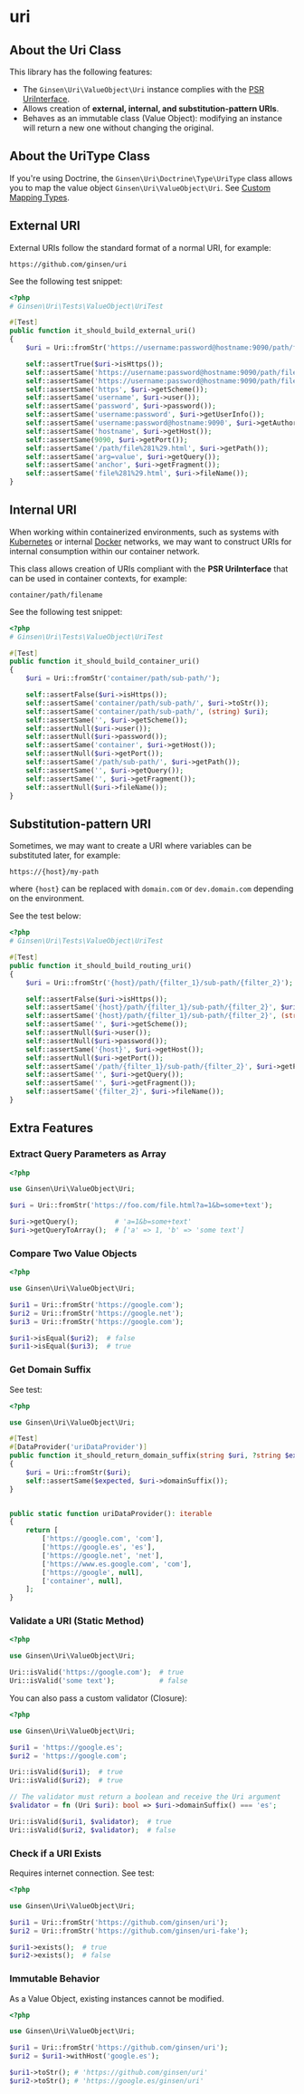 # uri

## About the Uri Class

This library has the following features:

* The `Ginsen\Uri\ValueObject\Uri` instance complies with the [PSR UriInterface](https://www.php-fig.org/psr/psr-7/#35-psrhttpmessageuriinterface).
* Allows creation of **external, internal, and substitution-pattern URIs**.
* Behaves as an immutable class (Value Object): modifying an instance will return a new one without changing the original.

## About the UriType Class

If you're using Doctrine, the `Ginsen\Uri\Doctrine\Type\UriType` class allows you to map the value object 
`Ginsen\Uri\ValueObject\Uri`. See [Custom Mapping Types](https://www.doctrine-project.org/projects/doctrine-orm/en/latest/cookbook/custom-mapping-types.html).


## External URI

External URIs follow the standard format of a normal URI, for example:

```
https://github.com/ginsen/uri
```

See the following test snippet:

```php
<?php
# Ginsen\Uri\Tests\ValueObject\UriTest

#[Test]
public function it_should_build_external_uri()
{
    $uri = Uri::fromStr('https://username:password@hostname:9090/path/file%281%29.html?arg=value#anchor');

    self::assertTrue($uri->isHttps());
    self::assertSame('https://username:password@hostname:9090/path/file%281%29.html?arg=value#anchor', $uri->toStr());
    self::assertSame('https://username:password@hostname:9090/path/file%281%29.html?arg=value#anchor', (string) $uri);
    self::assertSame('https', $uri->getScheme());
    self::assertSame('username', $uri->user());
    self::assertSame('password', $uri->password());
    self::assertSame('username:password', $uri->getUserInfo());
    self::assertSame('username:password@hostname:9090', $uri->getAuthority());
    self::assertSame('hostname', $uri->getHost());
    self::assertSame(9090, $uri->getPort());
    self::assertSame('/path/file%281%29.html', $uri->getPath());
    self::assertSame('arg=value', $uri->getQuery());
    self::assertSame('anchor', $uri->getFragment());
    self::assertSame('file%281%29.html', $uri->fileName());
}
```

## Internal URI

When working within containerized environments, such as systems with [Kubernetes](https://kubernetes.io) or internal
[Docker](https://www.docker.com/) networks, we may want to construct URIs for internal consumption within our container network.

This class allows creation of URIs compliant with the **PSR UriInterface** that can be used in container contexts, for example:

```
container/path/filename
```

See the following test snippet:

```php
<?php
# Ginsen\Uri\Tests\ValueObject\UriTest

#[Test]
public function it_should_build_container_uri()
{
    $uri = Uri::fromStr('container/path/sub-path/');

    self::assertFalse($uri->isHttps());
    self::assertSame('container/path/sub-path/', $uri->toStr());
    self::assertSame('container/path/sub-path/', (string) $uri);
    self::assertSame('', $uri->getScheme());
    self::assertNull($uri->user());
    self::assertNull($uri->password());
    self::assertSame('container', $uri->getHost());
    self::assertNull($uri->getPort());
    self::assertSame('/path/sub-path/', $uri->getPath());
    self::assertSame('', $uri->getQuery());
    self::assertSame('', $uri->getFragment());
    self::assertNull($uri->fileName());
}
```

## Substitution-pattern URI

Sometimes, we may want to create a URI where variables can be substituted later, for example:

```
https://{host}/my-path
```

where `{host}` can be replaced with `domain.com` or `dev.domain.com` depending on the environment.

See the test below:

```php
<?php
# Ginsen\Uri\Tests\ValueObject\UriTest

#[Test]
public function it_should_build_routing_uri()
{
    $uri = Uri::fromStr('{host}/path/{filter_1}/sub-path/{filter_2}');

    self::assertFalse($uri->isHttps());
    self::assertSame('{host}/path/{filter_1}/sub-path/{filter_2}', $uri->toStr());
    self::assertSame('{host}/path/{filter_1}/sub-path/{filter_2}', (string) $uri);
    self::assertSame('', $uri->getScheme());
    self::assertNull($uri->user());
    self::assertNull($uri->password());
    self::assertSame('{host}', $uri->getHost());
    self::assertNull($uri->getPort());
    self::assertSame('/path/{filter_1}/sub-path/{filter_2}', $uri->getPath());
    self::assertSame('', $uri->getQuery());
    self::assertSame('', $uri->getFragment());
    self::assertSame('{filter_2}', $uri->fileName());
}
```

## Extra Features

### Extract Query Parameters as Array

```php
<?php

use Ginsen\Uri\ValueObject\Uri;

$uri = Uri::fromStr('https://foo.com/file.html?a=1&b=some+text');

$uri->getQuery();         # 'a=1&b=some+text'
$uri->getQueryToArray();  # ['a' => 1, 'b' => 'some text']
```

### Compare Two Value Objects

```php
<?php

use Ginsen\Uri\ValueObject\Uri;

$uri1 = Uri::fromStr('https://google.com');
$uri2 = Uri::fromStr('https://google.net');
$uri3 = Uri::fromStr('https://google.com');

$uri1->isEqual($uri2);  # false
$uri1->isEqual($uri3);  # true
```

### Get Domain Suffix

See test:

```php
<?php

use Ginsen\Uri\ValueObject\Uri;

#[Test]
#[DataProvider('uriDataProvider')]
public function it_should_return_domain_suffix(string $uri, ?string $expected)
{
    $uri = Uri::fromStr($uri);
    self::assertSame($expected, $uri->domainSuffix());
}


public static function uriDataProvider(): iterable
{
    return [
        ['https://google.com', 'com'],
        ['https://google.es', 'es'],
        ['https://google.net', 'net'],
        ['https://www.es.google.com', 'com'],
        ['https://google', null],
        ['container', null],
    ];
}
```

### Validate a URI (Static Method)

```php
<?php

use Ginsen\Uri\ValueObject\Uri;

Uri::isValid('https://google.com');  # true
Uri::isValid('some text');           # false
```

You can also pass a custom validator (Closure):

```php
<?php

use Ginsen\Uri\ValueObject\Uri;

$uri1 = 'https://google.es';
$uri2 = 'https://google.com';

Uri::isValid($uri1);  # true
Uri::isValid($uri2);  # true

// The validator must return a boolean and receive the Uri argument
$validator = fn (Uri $uri): bool => $uri->domainSuffix() === 'es';

Uri::isValid($uri1, $validator);  # true
Uri::isValid($uri2, $validator);  # false
```

### Check if a URI Exists

Requires internet connection. See test:

```php
<?php

use Ginsen\Uri\ValueObject\Uri;

$uri1 = Uri::fromStr('https://github.com/ginsen/uri');
$uri2 = Uri::fromStr('https://github.com/ginsen/uri-fake');

$uri1->exists();  # true
$uri2->exists();  # false
```

### Immutable Behavior

As a Value Object, existing instances cannot be modified.

```php
<?php

use Ginsen\Uri\ValueObject\Uri;

$uri1 = Uri::fromStr('https://github.com/ginsen/uri');
$uri2 = $uri1->withHost('google.es');

$uri1->toStr(); # 'https://github.com/ginsen/uri'
$uri2->toStr(); # 'https://google.es/ginsen/uri'
```
